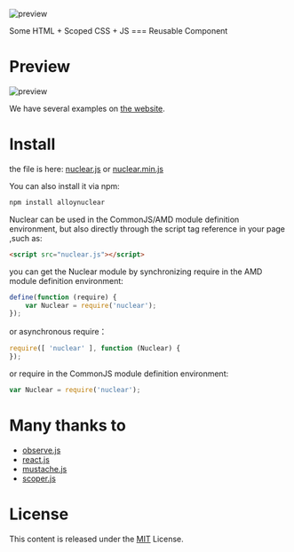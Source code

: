 ![preview](http://alloyteam.github.io/Nuclear/img/nuclear.png)

Some HTML + Scoped CSS + JS  ===  Reusable Component

# Preview



![preview](http://alloyteam.github.io/Nuclear/img/guide.png)

We have several examples on [the website](http://alloyteam.github.io/Nuclear/).



# Install

the file is  here: [nuclear.js](https://raw.githubusercontent.com/AlloyTeam/Nuclear/master/dist/nuclear.js) or [nuclear.min.js](https://raw.githubusercontent.com/AlloyTeam/Nuclear/master/dist/nuclear.min.js)

You can also install it via npm:

```html
npm install alloynuclear
```

Nuclear can be used in the CommonJS/AMD module definition environment, but also directly through the script tag reference in your page ,such as:

```html
<script src="nuclear.js"></script>
```

you can get the Nuclear module by synchronizing require in the AMD module definition environment:

```javascript
define(function (require) {
    var Nuclear = require('nuclear');
});
```

or asynchronous require：

```javascript
require([ 'nuclear' ], function (Nuclear) {
});
```

or  require in the CommonJS module definition environment:

```javascript
var Nuclear = require('nuclear');
```

# Many thanks to
* [observe.js](https://github.com/kmdjs/observejs)
* [react.js](http://facebook.github.io/react/) 
* [mustache.js](https://github.com/janl/mustache.js) 
* [scoper.js](https://github.com/thomaspark/scoper) 

# License
This content is released under the [MIT](http://opensource.org/licenses/MIT) License.
